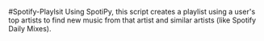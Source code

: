 #Spotify-Playlsit
Using SpotiPy, this script creates a playlist using a user's top artists to find new music from that artist and similar artists (like Spotify Daily Mixes).
